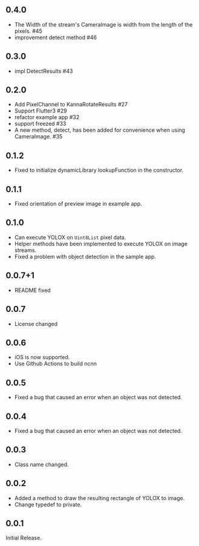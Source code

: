 ## 0.4.0

- The Width of the stream's CameraImage is width from the length of the pixels. #45
- improvement detect method #46

## 0.3.0

- impl DetectResults #43

## 0.2.0

- Add PixelChannel to KannaRotateResults #27
- Support Flutter3 #29
- refactor example app #32
- support freezed #33
- A new method, detect, has been added for convenience when using CameraImage. #35

## 0.1.2

- Fixed to initialize dynamicLibrary lookupFunction in the constructor.

## 0.1.1

- Fixed orientation of preview image in example app.

## 0.1.0

- Can execute YOLOX on `Uint8List` pixel data.
- Helper methods have been implemented to execute YOLOX on image streams.
- Fixed a problem with object detection in the sample app.

## 0.0.7+1

- README fixed

## 0.0.7

- License changed

## 0.0.6

- iOS is now supported.
- Use Github Actions to build ncnn

## 0.0.5

- Fixed a bug that caused an error when an object was not detected.

## 0.0.4

- Fixed a bug that caused an error when an object was not detected.

## 0.0.3

- Class name changed.

## 0.0.2

- Added a method to draw the resulting rectangle of YOLOX to image.
- Change typedef to private.

## 0.0.1

Initial Release.
